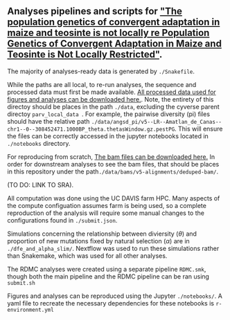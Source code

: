 ## Analyses pipelines and scripts for ["The population genetics of convergent adaptation in maize and teosinte is not locally re Population Genetics of Convergent Adaptation in Maize and Teosinte is Not Locally Restricted"](https://doi.org/10.7554/eLife.92405.3).


The majority of analyses-ready data is generated by `./Snakefile`.

While the paths are all local, to re-run analyses, the sequence and processed data must first be made available.
[All processed data used for figures and analyses can be downloaded here.](https://datacommons.cyverse.org/browse/iplant/home/silastittes/parv_local_data). Note, the entirety of this directoy should be places in the path `./data`, excluding the cyverse parent directoy `parv_local_data `. For example, the pairwise diversity (pi) files should have the relative path `./data/angsd_pi/v5--LR--Amatlan_de_Canas--chr1--0--308452471.1000BP_theta.thetasWindow.gz.pestPG`. This will ensure the files can be correctly accessed in the jupyter notebooks located in `./notebooks` directory. 

For reproducing from scratch, [The bam files can be downloaded here.](https://datacommons.cyverse.org/browse/iplant/home/aseetharam/B73v5-deduped-alignments) In order for downstream analyses to see the bam files, that should be places in this repository under the path`./data/bams/v5-alignments/deduped-bam/`.

(TO DO: LINK TO SRA).

All computation was done using the UC DAVIS farm HPC. Many aspects of the compute configuation assumes farm is being used, so a complete reproduction of the analysis will require some manual changes to the configurations found in `./submit.json`. 

Simulations concerning the relationship between diviersity ($\theta$) and proportion of new mutations fixed by natural selection ($\alpha$) are in `./dfe_and_alpha_slim/`. Nextflow was used to run these simulations rather than Snakemake, which was used for all other analyses.  

The RDMC analyses were created using a separate pipeline `RDMC.smk`, though both the main pipeline and the RDMC pipeline can be ran using `submit.sh`

Figures and analyses can be reproduced using the Jupyter `./notebooks/`. A yaml file to recreate the necessary dependencies for these notebooks is `r-environment.yml`


